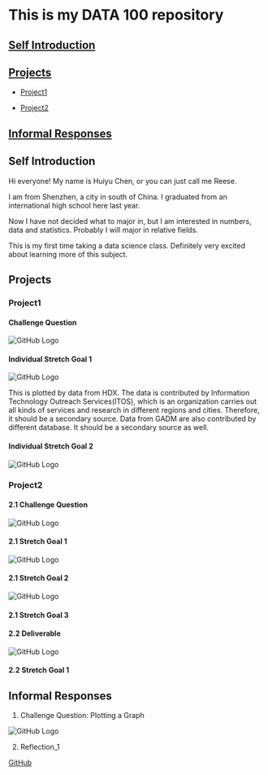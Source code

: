 # This is my DATA 100 repository

## [Self Introduction](#self-introduction)

## [Projects](#projects)
  
  - [Project1](#project1)
  
  - [Project2](#project2)

## [Informal Responses](#informal-responses)


## Self Introduction

Hi everyone! My name is Huiyu Chen, or you can just call me Reese.

I am from Shenzhen, a city in south of China. I graduated from an international high school here last year.

Now I have not decided what to major in, but I am interested in numbers, data and statistics. Probably I will major in
relative fields.

This is my first time taking a data science class. Definitely very excited about learning more of this subject.


## Projects

### Project1

#### Challenge Question
![GitHub Logo](sri_lanka.png)

#### Individual Stretch Goal 1
![GitHub Logo](sri_lanka_hdx.png)

This is plotted by data from HDX. The data is contributed by Information Technology Outreach Services(ITOS), which is an organization carries out
all kinds of services and research in different regions and cities. Therefore, it should be a secondary source.
Data from GADM are also contributed by different database. It should be a secondary source as well.

#### Individual Stretch Goal 2
![GitHub Logo](colombo.png)


### Project2

#### 2.1 Challenge Question
![GitHub Logo](2.1cq.png)

#### 2.1 Stretch Goal 1
![GitHub Logo](2.1sg1.png)

#### 2.1 Stretch Goal 2
![GitHub Logo](2.1sg2.png)

#### 2.1 Stretch Goal 3

#### 2.2 Deliverable
![GitHub Logo](prj2_deliverable.png)

#### 2.2 Stretch Goal 1

## Informal Responses

1. Challenge Question: Plotting a Graph

![GitHub Logo](ChanllengeQuestion.png)

2. Reflection_1

  [GitHub](Reflection1.md)
